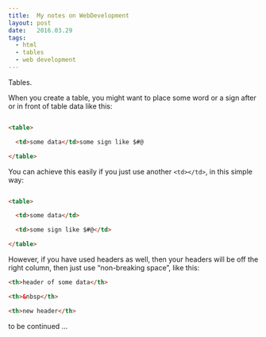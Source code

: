 ```yaml
---
title:  My notes on WebDevelopment
layout: post
date:   2016.03.29
tags:
  - html
  - tables
  - web development
---
```


Tables.

When you create a table, you might want to place some word or a sign after or in front of table data like this:

```html

<table>

  <td>some data</td>some sign like $#@

</table>

```

You can achieve this easily if you just use another `<td></td>`, in this simple way:

```html

<table>

  <td>some data</td>

  <td>some sign like $#@</td>

</table>
```

However, if you have used headers as well, then your headers will be off the right column, then just use “non-breaking space”, like this:

```html
<th>header of some data</th>

<th>&nbsp</th>

<th>new header</th>
```

to be continued …

